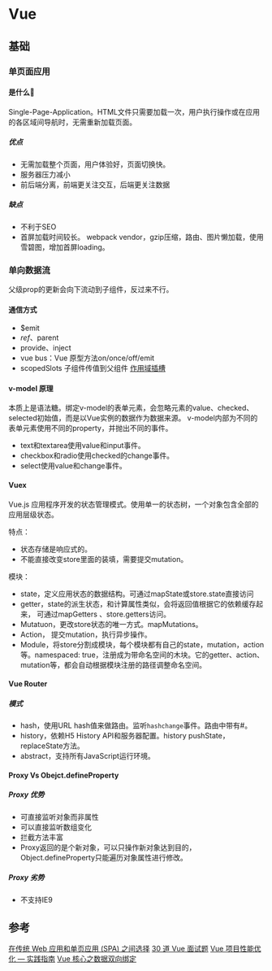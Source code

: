 # Vue

## 基础

### 单页面应用

#### 是什么🤔

Single-Page-Application。HTML文件只需要加载一次，用户执行操作或在应用的各区域间导航时，无需重新加载页面。

##### 优点

- 无需加载整个页面，用户体验好，页面切换快。
- 服务器压力减小
- 前后端分离，前端更关注交互，后端更关注数据

##### 缺点

- 不利于SEO
- 首屏加载时间较长。 webpack vendor，gzip压缩，路由、图片懒加载，使用雪碧图，增加首屏loading。

### 单向数据流

父级prop的更新会向下流动到子组件，反过来不行。

#### 通信方式

- $emit
- $ref、$parent
- provide、inject
- vue bus：Vue 原型方法on/once/off/emit
- scopedSlots 子组件传值到父组件 [作用域插槽](https://cn.vuejs.org/v2/guide/components-slots.html#%E4%BD%9C%E7%94%A8%E5%9F%9F%E6%8F%92%E6%A7%BD)

#### v-model 原理

本质上是语法糖。绑定v-model的表单元素，会忽略元素的value、checked、selected初始值，而是以Vue实例的数据作为数据来源。
v-model内部为不同的表单元素使用不同的property，并抛出不同的事件。

- text和textarea使用value和input事件。
- checkbox和radio使用checked的change事件。
- select使用value和change事件。

#### Vuex

Vue.js 应用程序开发的状态管理模式。使用单一的状态树，一个对象包含全部的应用层级状态。

特点：

- 状态存储是响应式的。
- 不能直接改变store里面的装填，需要提交mutation。

模块：

- state，定义应用状态的数据结构。可通过mapState或store.state直接访问
- getter，state的派生状态，和计算属性类似，会将返回值根据它的依赖缓存起来， 可通过mapGetters 、store.getters访问。
- Mutatuon，更改store状态的唯一方式。mapMutations。
- Action， 提交mutation，执行异步操作。
- Module，将store分割成模块，每个模块都有自己的state，mutation，action等。namespaced: true，注册成为带命名空间的木块。它的getter、action、mutation等，都会自动根据模块注册的路径调整命名空间。

#### Vue Router

##### 模式

- hash，使用URL hash值来做路由。监听`hashchange`事件。路由中带有#。
- history，依赖H5 History API和服务器配置。history pushState，replaceState方法。
- abstract，支持所有JavaScript运行环境。

#### Proxy Vs Obejct.defineProperty

##### Proxy 优势

- 可直接监听对象而非属性
- 可以直接监听数组变化
- 拦截方法丰富
- Proxy返回的是个新对象，可以只操作新对象达到目的，Object.defineProperty只能遍历对象属性进行修改。

##### Proxy 劣势

- 不支持IE9

## 参考

[在传统 Web 应用和单页应用 (SPA) 之间选择](https://docs.microsoft.com/zh-cn/dotnet/architecture/modern-web-apps-azure/choose-between-traditional-web-and-single-page-apps)
[30 道 Vue 面试题](https://juejin.im/post/5d59f2a451882549be53b170#heading-1)
[Vue 项目性能优化 — 实践指南](https://juejin.im/post/5d548b83f265da03ab42471d)
[Vue 核心之数据双向绑定](https://juejin.im/post/5d421bcf6fb9a06af23853f1)